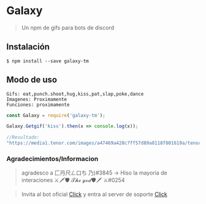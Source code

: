 # Galaxy

> Un npm de gifs para bots de discord

## Instalación

```
$ npm install --save galaxy-tm
```

## Modo de uso

```
Gifs: eat,punch.shoot,hug,kiss,pat,slap,poke,dance
Imagenes: Proximamente
Funciones: proximamente
```


```js
const Galaxy = require('galaxy-tm');

Galaxy.Getgif('kiss').then(x => console.log(x));

//Resultado:
"https://media1.tenor.com/images/a47469a428c7ff57d89a8118f801619a/tenor.gif?itemid=19055016"

```

### Agradecimientos/Informacion

> agradesco a
> 匚丹尺ㄥ口ち 乃)#3845 -> Hiso la mayoria de interaciones
> ⚔🗡🛡 𝓣𝓱𝓮 𝓰𝓸𝓭🛡🗡 ⚔#0254


> Invita al bot oficial [Click](https://discord.com/oauth2/authorize?client_id=788597415468204074&scope=bot&permissions=2146958847) y entra al server de soporte [Click](https://discord.gg/SgvrjfsTkC)
